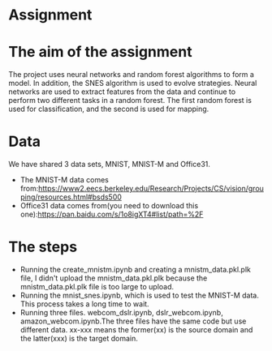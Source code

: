 # Assignment
# The aim of the assignment
The project uses neural networks and random forest algorithms to form a model. In addition, the SNES algorithm is used to evolve strategies. Neural networks are used to extract features from the data and continue to perform two different tasks in a random forest. The first random forest is used for classification, and the second is used for mapping.

# Data
We have shared 3 data sets, MNIST, MNIST-M and Office31.
- The MNIST-M data comes from:https://www2.eecs.berkeley.edu/Research/Projects/CS/vision/grouping/resources.html#bsds500
- Office31 data comes from(you need to download this one):https://pan.baidu.com/s/1o8igXT4#list/path=%2F

# The steps
- Running the create_mnistm.ipynb and creating a mnistm_data.pkl.plk file, I didn't upload the mnistm_data.pkl.plk because the mnistm_data.pkl.plk file is too large to upload. 
- Running the mnist_snes.ipynb, which is used to test the MNIST-M data. This process takes a long time to wait. 
- Running three files. webcom_dslr.ipynb, dslr_webcom.ipynb, amazon_webcom.ipynb.The three files have the same code but use different data. xx-xxx means the former(xx) is the source domain and the latter(xxx) is the target domain.
